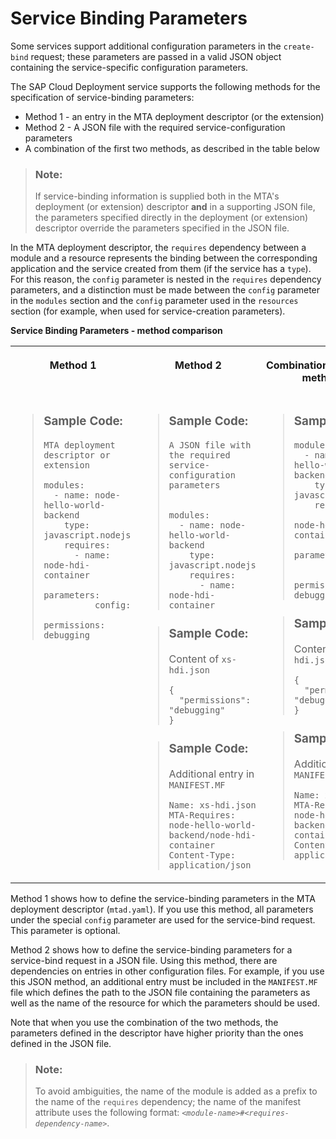 <!-- loioc7b09b79d3bb4d348a720ba27fe9a2d5 -->

# Service Binding Parameters

Some services support additional configuration parameters in the `create-bind` request; these parameters are passed in a valid JSON object containing the service-specific configuration parameters.

The SAP Cloud Deployment service supports the following methods for the specification of service-binding parameters:

-   Method 1 - an entry in the MTA deployment descriptor \(or the extension\)
-   Method 2 - A JSON file with the required service-configuration parameters
-   A combination of the first two methods, as described in the table below

> ### Note:  
> If service-binding information is supplied both in the MTA's deployment \(or extension\) descriptor **and** in a supporting JSON file, the parameters specified directly in the deployment \(or extension\) descriptor override the parameters specified in the JSON file.

In the MTA deployment descriptor, the `requires` dependency between a module and a resource represents the binding between the corresponding application and the service created from them \(if the service has a `type`\). For this reason, the `config` parameter is nested in the `requires` dependency parameters, and a distinction must be made between the `config` parameter in the `modules` section and the `config` parameter used in the `resources` section \(for example, when used for service-creation parameters\).

**Service Binding Parameters - method comparison**


<table>
<tr>
<th valign="top">

Method 1

</th>
<th valign="top">

Method 2

</th>
<th valign="top">

Combination of the two methods

</th>
</tr>
<tr>
<td valign="top">

> ### Sample Code:  
> `MTA deployment descriptor or extension`
> 
> ```
> modules:
>   - name: node-hello-world-backend
>     type: javascript.nodejs
>     requires:
>       - name: node-hdi-container
>         parameters:
>           config:
>             permissions: debugging
> ```



</td>
<td valign="top">

> ### Sample Code:  
> `A JSON file with the required service-configuration parameters`
> 
> ```
> 
> modules:
>   - name: node-hello-world-backend
>     type: javascript.nodejs
>     requires:
>       - name: node-hdi-container
> ```

> ### Sample Code:  
> Content of `xs-hdi.json`
> 
> ```
> {
>   "permissions": "debugging"
> } 
> ```

> ### Sample Code:  
> Additional entry in `MANIFEST.MF`
> 
> ```
> Name: xs-hdi.json
> MTA-Requires: node-hello-world-backend/node-hdi-container
> Content-Type: application/json
> ```



</td>
<td valign="top">

> ### Sample Code:  
> ```
> modules:
>   - name: node-hello-world-backend
>     type: javascript.nodejs
>     requires:
>       - name: node-hdi-container
>         parameters:
>           config:
>             permissions: debugging
> ```

> ### Sample Code:  
> Content of `xs-hdi.json`
> 
> ```
> {
>   "permissions": "debugging"
> } 
> ```

> ### Sample Code:  
> Additional entry in `MANIFEST.MF`
> 
> ```
> Name: xs-hdi.json
> MTA-Requires: node-hello-world-backend/node-hdi-container
> Content-Type: application/json
> ```



</td>
</tr>
</table>

Method 1 shows how to define the service-binding parameters in the MTA deployment descriptor \(`mtad.yaml`\). If you use this method, all parameters under the special `config` parameter are used for the service-bind request. This parameter is optional.

Method 2 shows how to define the service-binding parameters for a service-bind request in a JSON file. Using this method, there are dependencies on entries in other configuration files. For example, if you use this JSON method, an additional entry must be included in the `MANIFEST.MF` file which defines the path to the JSON file containing the parameters as well as the name of the resource for which the parameters should be used.

Note that when you use the combination of the two methods, the parameters defined in the descriptor have higher priority than the ones defined in the JSON file.

> ### Note:  
> To avoid ambiguities, the name of the module is added as a prefix to the name of the `requires` dependency; the name of the manifest attribute uses the following format: <code><i class="varname">&lt;module-name&gt;</i>#<i class="varname">&lt;requires-dependency-name&gt;</i></code>.


